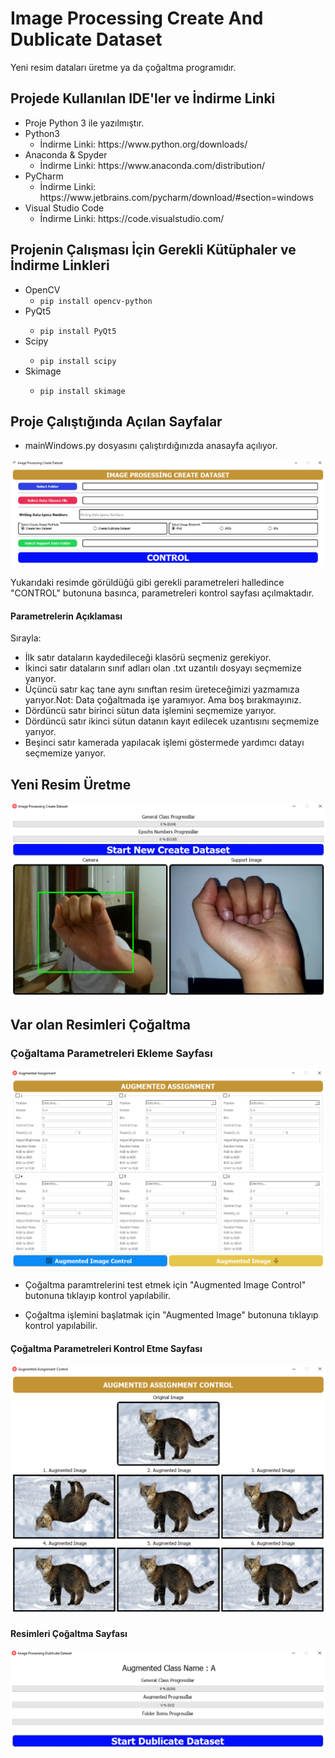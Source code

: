 # Image Processing Create And Dublicate Dataset
Yeni resim dataları üretme ya da çoğaltma programıdır.

## Projede Kullanılan IDE'ler ve İndirme Linki

<ul>
  <li>Proje Python 3 ile yazılmıştır.</li>
  <li>Python3 
   <ul>
    <li> İndirme Linki: https://www.python.org/downloads/ </li>
   </ul>
  </li>
  <li>Anaconda & Spyder
    <ul>
      <li>İndirme Linki: https://www.anaconda.com/distribution/ </li>
    </ul>  
  </li>
  <li>PyCharm
   <ul>
    <li>İndirme Linki: https://www.jetbrains.com/pycharm/download/#section=windows </li>
   </ul>  
  </li>
 <li>Visual Studio Code
  <ul> 
    <li> İndirme Linki: https://code.visualstudio.com/ </li>
  </ul>
 </li>
</ul>
 
## Projenin Çalışması İçin Gerekli Kütüphaler ve İndirme Linkleri
<ul>
  <li>OpenCV
    <ul>
          <li><code>pip install opencv-python</code></li>
        </ul>  
  </li>
  <li>PyQt5</li>
    <ul>
          <li><code>pip install PyQt5</code></li>
   </ul>  
  </li>
  </li>
  <li>Scipy</li>
    <ul>
          <li><code>pip install scipy</code></li>
   </ul>  
  </li>
  <li>Skimage</li>
    <ul>
          <li><code>pip install skimage</code></li>
   </ul>  
  </li>
</ul>

## Proje Çalıştığında Açılan Sayfalar
<ul>
  <li>mainWindows.py dosyasını çalıştırdığınızda anasayfa açılıyor.</li>
</ul>
<img src= "https://github.com/celalakcelikk/Image_processing_create_and_dublicate_dataset/blob/master/images/mainwindows.PNG">
<p> Yukarıdaki resimde görüldüğü gibi gerekli parametreleri halledince "CONTROL" butonuna basınca, parametreleri kontrol sayfası açılmaktadır.

#### Parametrelerin Açıklaması
<p>Sırayla:</p>
<ul>
  <li>İlk satır dataların kaydedileceği klasörü seçmeniz gerekiyor.</li>
  <li>İkinci satır dataların sınıf adları olan .txt uzantılı dosyayı seçmemize yarıyor.</li>
  <li>Üçüncü satır kaç tane aynı sınıftan resim üreteceğimizi yazmamıza yarıyor.Not: Data çoğaltmada işe yaramıyor. Ama boş bırakmayınız.</li>
  <li>Dördüncü satır birinci sütun data işlemini seçmemize yarıyor.</li>
  <li>Dördüncü satır ikinci sütun datanın kayıt edilecek uzantısını seçmemize yarıyor.</li>
  <li>Beşinci satır kamerada yapılacak işlemi göstermede yardımcı datayı seçmemize yarıyor.</li>
</ul>
  
## Yeni Resim Üretme

<img src="https://github.com/celalakcelikk/Image_processing_create_and_dublicate_dataset/blob/master/images/createimagewindows.png" >

## Var olan Resimleri Çoğaltma
### Çoğaltama Parametreleri Ekleme Sayfası
<img src="https://github.com/celalakcelikk/Image_processing_create_and_dublicate_dataset/blob/master/images/augmentedwindows.png" >
<ul><li>Çoğaltma paramtrelerini test etmek için "Augmented Image Control" butonuna tıklayıp kontrol yapılabilir.</li></ul>
<ul><li>Çoğaltma işlemini başlatmak için "Augmented Image" butonuna tıklayıp kontrol yapılabilir.</li></ul>

#### Çoğaltma Parametreleri Kontrol Etme Sayfası
<img src="https://github.com/celalakcelikk/Image_processing_create_and_dublicate_dataset/blob/master/images/augmentedTestWindows.png" >

#### Resimleri Çoğaltma Sayfası
<img src="https://github.com/celalakcelikk/Image_processing_create_and_dublicate_dataset/blob/master/images/createaugmentedwindows.png" >
